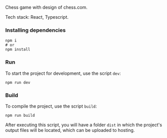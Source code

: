 Chess game with design of chess.com.

Tech stack: React, Typescript.

### Installing dependencies

```shell
npm i
# or
npm install
```

### Run

To start the project for development, use the script `dev`:

```shell
npm run dev
```

### Build

To compile the project, use the script `build`:

```shell
npm run build
```

After executing this script, you will have a folder `dist` in which the project's output files will be located, which can be uploaded to hosting.
